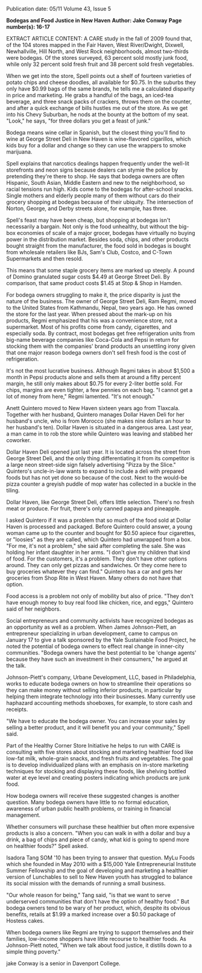Publication date: 05/11
Volume 43, Issue 5

**Bodegas and Food Justice in New Haven**
**Author: Jake Conway**
**Page number(s): 16-17**

EXTRACT ARTICLE CONTENT:
A CARE study in the fall of 2009 found that, of the 104 stores mapped in the Fair Haven, West River/Dwight, Dixwell, Newhallville, Hill North, and West Rock neighborhoods, almost two-thirds were bodegas. Of the stores surveyed, 63 percent sold mostly junk food, while only 32 percent sold fresh fruit and 38 percent sold fresh vegetables.


When we get into the store, Spell points out a shelf of fourteen varieties of potato chips and cheese doodles, all available for $0.75. In the suburbs they only have $0.99 bags of the same brands, he tells me a calculated disparity in price and marketing. He grabs a handful of the bags, an iced-tea beverage, and three snack packs of crackers, throws them on the counter, and after a quick exchange of bills hustles me out of the store. As we get into his Chevy Suburban, he nods at the bounty at the bottom of my seat. "Look," he says, "for three dollars you get a feast of junk."


Bodega means wine cellar in Spanish, but the closest thing you'll find to wine at George Street Deli in New Haven is wine-flavored cigarillos, which kids buy for a dollar and change so they can use the wrappers to smoke marijuana.


Spell explains that narcotics dealings happen frequently under the well-lit storefronts and neon signs because dealers can stymie the police by pretending they're there to shop. He says that bodega owners are often Hispanic, South Asian, Middle Eastern and new to the neighborhood, so racial tensions run high. Kids come to the bodegas for after-school snacks. Single mothers and elderly people many of them without cars do their grocery shopping at bodegas because of their ubiquity. The intersection of Norton, George, and Derby streets alone, for example, has three.


Spell's feast may have been cheap, but shopping at bodegas isn't necessarily a bargain. Not only is the food unhealthy, but without the big-box economies of scale of a major grocer, bodegas have virtually no buying power in the distribution market. Besides soda, chips, and other products bought straight from the manufacturer, the food sold in bodegas is bought from wholesale retailers like BJs, Sam's Club, Costco, and C-Town Supermarkets and then resold.


This means that some staple grocery items are marked up steeply. A pound of Domino granulated sugar costs $4.49 at George Street Deli. By comparison, that same product costs $1.45 at Stop & Shop in Hamden.


For bodega owners struggling to make it, the price disparity is just the nature of the business. The owner of George Street Deli, Ram Regmi, moved to the United States from Kathmandu, Nepal, two years ago. He has owned the store for the last year. When pressed about the mark-up on his products, Regmi emphasized that his was a convenience store, not a supermarket. Most of his profits come from candy, cigarettes, and especially soda. By contract, most bodegas get free refrigeration units from big-name beverage companies like Coca-Cola and Pepsi in return for stocking them with the companies' brand products an unsettling irony given that one major reason bodega owners don't sell fresh food is the cost of refrigeration.


It's not the most lucrative business. Although Regmi takes in about $1,500 a month in Pepsi products alone and sells them at around a fifty percent margin, he still only makes about $0.75 for every 2-liter bottle sold. For chips, margins are even tighter, a few pennies on each bag. "I cannot get a lot of money from here," Regmi lamented. "It's not enough."


Anett Quintero moved to New Haven sixteen years ago from Tlaxcala. Together with her husband, Quintero manages Dollar Haven Deli for her husband's uncle, who is from Morocco (she makes nine dollars an hour to her husband's ten). Dollar Haven is situated in a dangerous area. Last year, a man came in to rob the store while Quintero was leaving and stabbed her coworker.


Dollar Haven Deli opened just last year. It is located across the street from George Street Deli, and the only thing differentiating it from its competitor is a large neon street-side sign falsely advertising "Pizza by the Slice." Quintero's uncle-in-law wants to expand to include a deli with prepared foods but has not yet done so because of the cost. Next to the would-be pizza counter a greyish puddle of mop water has collected in a buckle in the tiling.


Dollar Haven, like George Street Deli, offers little selection. There's no fresh meat or produce. For fruit, there's only canned papaya and pineapple.


I asked Quintero if it was a problem that so much of the food sold at Dollar Haven is processed and packaged. Before Quintero could answer, a young woman came up to the counter and bought for $0.50 apiece four cigarettes, or "loosies" as they are called, which Quintero had unwrapped from a box. "For me, it's not a problem," she said after completing the sale. She was holding her infant daughter in her arms. "I don't give my children that kind of food. For the customers, it's a problem. They don't have other options around. They can only get pizzas and sandwiches. Or they come here to buy groceries whatever they can find." Quintero has a car and gets her groceries from Shop Rite in West Haven. Many others do not have that option.


Food access is a problem not only of mobility but also of price. "They don't have enough money to buy real food like chicken, rice, and eggs," Quintero said of her neighbors.


Social entrepreneurs and community activists have recognized bodegas as an opportunity as well as a problem. When James Johnson-Piett, an entrepreneur specializing in urban development, came to campus on January 17 to give a talk sponsored by the Yale Sustainable Food Project, he noted the potential of bodega owners to effect real change in inner-city communities. "Bodega owners have the best potential to be 'change agents' because they have such an investment in their consumers," he argued at the talk.


Johnson-Piett's company, Urbane Development, LLC, based in Philadelphia, works to educate bodega owners on how to streamline their operations so they can make money without selling inferior products, in particular by helping them integrate technology into their businesses. Many currently use haphazard accounting methods shoeboxes, for example, to store cash and receipts.


"We have to educate the bodega owner. You can increase your sales by selling a better product, and it will benefit you and your community," Spell said.


Part of the Healthy Corner Store Initiative he helps to run with CARE is consulting with five stores about stocking and marketing healthier food like low-fat milk, whole-grain snacks, and fresh fruits and vegetables. The goal is to develop individualized plans with an emphasis on in-store marketing techniques for stocking and displaying these foods, like shelving bottled water at eye level and creating posters indicating which products are junk food.


How bodega owners will receive these suggested changes is another question. Many bodega owners have little to no formal education, awareness of urban public health problems, or training in financial management.


Whether consumers will purchase these healthier but often more expensive products is also a concern. "When you can walk in with a dollar and buy a drink, a bag of chips and piece of candy, what kid is going to spend more on healthier foods?" Spell asked.


Isadora Tang SOM '10 has been trying to answer that question. MyLu Foods which she founded in May 2010 with a $15,000 Yale Entrepreneurial Institute Summer Fellowship and the goal of developing and marketing a healthier version of Lunchables to sell to New Haven youth has struggled to balance its social mission with the demands of running a small business.


"Our whole reason for being," Tang said, "is that we want to serve underserved communities that don't have the option of healthy food." But bodega owners tend to be wary of her product, which, despite its obvious benefits, retails at $1.99 a marked increase over a $0.50 package of Hostess cakes.


When bodega owners like Regmi are trying to support themselves and their families, low-income shoppers have little recourse to healthier foods. As Johnson-Piett noted, "When we talk about food justice, it distills down to a simple thing poverty."


jake Conway is a senior in Davenport College.